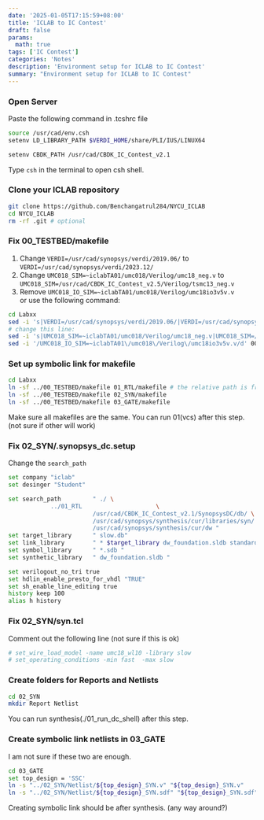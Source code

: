 ```yaml
---
date: '2025-01-05T17:15:59+08:00'
title: 'ICLAB to IC Contest'
draft: false
params:
  math: true
tags: ['IC Contest']
categories: 'Notes'
description: 'Environment setup for ICLAB to IC Contest'
summary: "Environment setup for ICLAB to IC Contest"
---
```


### Open Server
Paste the following command in .tcshrc file
```bash
source /usr/cad/env.csh
setenv LD_LIBRARY_PATH $VERDI_HOME/share/PLI/IUS/LINUX64

setenv CBDK_PATH /usr/cad/CBDK_IC_Contest_v2.1
```

Type ```csh``` in the terminal to open csh shell.
### Clone your ICLAB repository
```bash
git clone https://github.com/Benchangatrul284/NYCU_ICLAB
cd NYCU_ICLAB
rm -rf .git # optional
```

### Fix 00_TESTBED/makefile
1. Change ```VERDI=/usr/cad/synopsys/verdi/2019.06/``` to ```VERDI=/usr/cad/synopsys/verdi/2023.12/```
2. Change ```UMC018_SIM=~iclabTA01/umc018/Verilog/umc18_neg.v``` to ```UMC018_SIM=/usr/cad/CBDK_IC_Contest_v2.5/Verilog/tsmc13_neg.v``` 
3. Remove ```UMC018_IO_SIM=~iclabTA01/umc018/Verilog/umc18io3v5v.v```  
or use the following command:
```bash
cd Labxx
sed -i 's|VERDI=/usr/cad/synopsys/verdi/2019.06/|VERDI=/usr/cad/synopsys/verdi/2023.12/|' 00_TESTBED/makefile
# change this line:
sed -i 's|UMC018_SIM=~iclabTA01/umc018/Verilog/umc18_neg.v|UMC018_SIM=/usr/cad/CBDK_IC_Contest_v2.5/Verilog/tsmc13_neg.v|' 00_TESTBED/makefile
sed -i '/UMC018_IO_SIM=~iclabTA01\/umc018\/Verilog\/umc18io3v5v.v/d' 00_TESTBED/makefile
```

### Set up symbolic link for makefile
```bash
cd Labxx
ln -sf ../00_TESTBED/makefile 01_RTL/makefile # the relative path is from the link to the target
ln -sf ../00_TESTBED/makefile 02_SYN/makefile
ln -sf ../00_TESTBED/makefile 03_GATE/makefile
```
Make sure all makefiles are the same.
You can run 01(vcs) after this step. (not sure if other will work)

### Fix 02_SYN/.synopsys_dc.setup
Change the ```search_path```
```bash
set company "iclab"
set desinger "Student"

set search_path         " ./ \
			../01_RTL                     \
                        /usr/cad/CBDK_IC_Contest_v2.1/SynopsysDC/db/ \
                        /usr/cad/synopsys/synthesis/cur/libraries/syn/ \
                        /usr/cad/synopsys/synthesis/cur/dw "
set target_library      " slow.db" 
set link_library        " * $target_library dw_foundation.sldb standard.sldb "
set symbol_library      " *.sdb "
set synthetic_library   " dw_foundation.sldb "

set verilogout_no_tri true
set hdlin_enable_presto_for_vhdl "TRUE"
set sh_enable_line_editing true 
history keep 100
alias h history
```

### Fix 02_SYN/syn.tcl
Comment out the following line (not sure if this is ok)
```bash
# set_wire_load_model -name umc18_wl10 -library slow
# set_operating_conditions -min fast  -max slow
```

### Create folders for Reports and Netlists
```bash
cd 02_SYN
mkdir Report Netlist
```
You can run synthesis(./01_run_dc_shell) after this step.

### Create symbolic link netlists in 03_GATE
I am not sure if these two are enough.
```bash
cd 03_GATE
set top_design = 'SSC'
ln -s "../02_SYN/Netlist/${top_design}_SYN.v" "${top_design}_SYN.v"
ln -s "../02_SYN/Netlist/${top_design}_SYN.sdf" "${top_design}_SYN.sdf"
```
Creating symbolic link should be after synthesis. (any way around?)